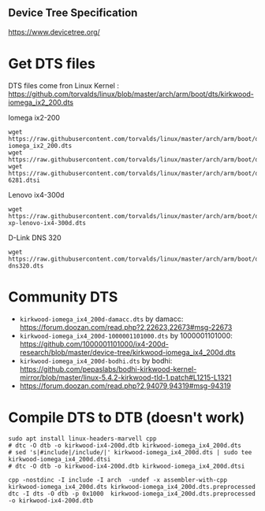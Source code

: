 Device Tree Specification
-------------------------

https://www.devicetree.org/

# Get DTS files

DTS files come fron Linux Kernel :
https://github.com/torvalds/linux/blob/master/arch/arm/boot/dts/kirkwood-iomega_ix2_200.dts

Iomega ix2-200

    wget https://raw.githubusercontent.com/torvalds/linux/master/arch/arm/boot/dts/kirkwood-iomega_ix2_200.dts
    wget https://raw.githubusercontent.com/torvalds/linux/master/arch/arm/boot/dts/kirkwood.dtsi
    wget https://raw.githubusercontent.com/torvalds/linux/master/arch/arm/boot/dts/kirkwood-6281.dtsi

Lenovo ix4-300d

    wget https://raw.githubusercontent.com/torvalds/linux/master/arch/arm/boot/dts/armada-xp-lenovo-ix4-300d.dts

D-Link DNS 320

    wget https://raw.githubusercontent.com/torvalds/linux/master/arch/arm/boot/dts/kirkwood-dns320.dts

# Community DTS

- `kirkwood-iomega_ix4_200d-damacc.dts` by damacc: https://forum.doozan.com/read.php?2,22623,22673#msg-22673
- `kirkwood-iomega_ix4_200d-1000001101000.dts` by 1000001101000: https://github.com/1000001101000/ix4-200d-research/blob/master/device-tree/kirkwood-iomega_ix4_200d.dts
- `kirkwood-iomega_ix4_200d-bodhi.dts` by bodhi: https://github.com/pepaslabs/bodhi-kirkwood-kernel-mirror/blob/master/linux-5.4.2-kirkwood-tld-1.patch#L1215-L1321
- https://forum.doozan.com/read.php?2,94079,94319#msg-94319

# Compile DTS to DTB (doesn't work)

    sudo apt install linux-headers-marvell cpp
    # dtc -O dtb -o kirkwood-ix4-200d.dtb kirkwood-iomega_ix4_200d.dts
    # sed 's|#include|/include/|' kirkwood-iomega_ix4_200d.dts | sudo tee kirkwood-iomega_ix4_200d.dtsi
    # dtc -O dtb -o kirkwood-ix4-200d.dtb kirkwood-iomega_ix4_200d.dtsi
    
    cpp -nostdinc -I include -I arch  -undef -x assembler-with-cpp kirkwood-iomega_ix4_200d.dts kirkwood-iomega_ix4_200d.dts.preprocessed
    dtc -I dts -O dtb -p 0x1000  kirkwood-iomega_ix4_200d.dts.preprocessed -o kirkwood-ix4-200d.dtb

